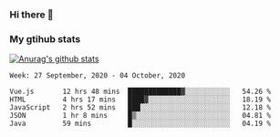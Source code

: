 ### Hi there 👋

### My gtihub stats

[![Anurag's github stats](https://github-readme-stats.vercel.app/api?username=gaozhidong)](https://github.com/gaozhidong/github-readme-stats)

<!--START_SECTION:waka-->
```text
Week: 27 September, 2020 - 04 October, 2020

Vue.js       12 hrs 48 mins  █████████████▓░░░░░░░░░░░   54.26 % 
HTML         4 hrs 17 mins   ████▓░░░░░░░░░░░░░░░░░░░░   18.19 % 
JavaScript   2 hrs 52 mins   ███░░░░░░░░░░░░░░░░░░░░░░   12.18 % 
JSON         1 hr 8 mins     █▒░░░░░░░░░░░░░░░░░░░░░░░   04.81 % 
Java         59 mins         █░░░░░░░░░░░░░░░░░░░░░░░░   04.19 % 
```
<!--END_SECTION:waka-->